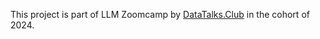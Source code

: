 This project is part of LLM Zoomcamp by [DataTalks.Club](https://github.com/DataTalksClub/llm-zoomcamp) in the cohort of 2024.
